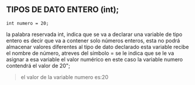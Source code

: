 ## TIPOS DE DATO ENTERO (int);

`int numero = 20;`

la palabra reservada int, indica que se va a declarar una variable de tipo entero es decir que va a contener solo números enteros, esta no podrá almacenar valores diferentes al tipo de dato declarado esta variable recibe el nombre de número, atreves del símbolo = se le indica que se le va asignar a esa variable el valor numérico en este caso la variable numero contendrá el valor de 20";

> el valor de la variable numero es:20
